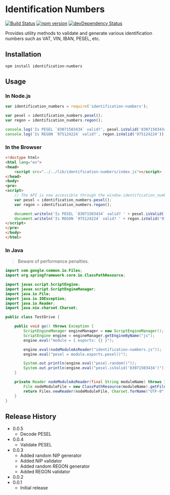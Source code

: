Identification Numbers
======================
[![Build Status](https://travis-ci.org/danielpacak/identification-numbers.svg?branch=master)](https://travis-ci.org/danielpacak/identification-numbers)
[![npm version](https://badge.fury.io/js/identification-numbers.svg)](http://badge.fury.io/js/identification-numbers)
[![devDependency Status](https://david-dm.org/danielpacak/identification-numbers/dev-status.svg)](https://david-dm.org/danielpacak/identification-numbers#info=devDependencies)

Provides utility methods to validate and generate various identification numbers such as VAT, VIN, IBAN, PESEL, etc.

## Installation

```shell
npm install identification-numbers
```

## Usage

### In Node.js

```js
var identification_numbers = require('identification-numbers');

var pesel = identification_numbers.pesel();
var regon = identification_numbers.regon();

console.log('Is PESEL `83071503434` valid?', pesel.isValid('83071503434'));
console.log('Is REGON `975124224` valid?', regon.isValid('975124224'));
```

### In the Browser

```html
<!doctype html>
<html lang="en">
<head>
    <script src="../../lib/identification-numbers/index.js"></script>
</head>
<body>
<pre>
<script>
    // The API is now accessible through the window.identification_numbers global object.
    var pesel = identification_numbers.pesel();
    var regon = identification_numbers.regon();

    document.writeln('Is PESEL `83071503434` valid? ' + pesel.isValid('83071503434'));
    document.writeln('Is REGON `975124224` valid? ' + regon.isValid('975124224'));
</script>
</pre>
</body>
</html>
```

### In Java

> Beware of performance penalties.

```java
import com.google.common.io.Files;
import org.springframework.core.io.ClassPathResource;

import javax.script.ScriptEngine;
import javax.script.ScriptEngineManager;
import java.io.File;
import java.io.IOException;
import java.io.Reader;
import java.nio.charset.Charset;

public class TestDrive {

    public void go() throws Exception {
        ScriptEngineManager engineManager = new ScriptEngineManager();
        ScriptEngine engine = engineManager.getEngineByName("js");
        engine.eval("module = { exports: {} }");

        engine.eval(nodeModuleAsReader("identification-numbers.js"));
        engine.eval("pesel = module.exports.pesel()");

        System.out.println(engine.eval("pesel.random()"));
        System.out.println(engine.eval("pesel.isValid('83071503434')")); // -> true
    }

    private Reader nodeModuleAsReader(final String moduleName) throws IOException {
        File nodeModuleFile = new ClassPathResource(moduleName).getFile();
        return Files.newReader(nodeModuleFile, Charset.forName("UTF-8"));
    }
}
```

## Release History
* 0.0.5
  * Decode PESEL
* 0.0.4
  * Validate PESEL
* 0.0.3
  * Added random NIP generator
  * Added NIP validator
  * Added random REGON generator
  * Added REGON validator
* 0.0.2
* 0.0.1
  * Initial release